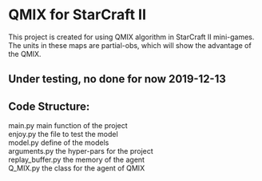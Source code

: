# QMIX for StarCraft II
This project is created for using QMIX algorithm in StarCraft II mini-games. The units in these maps are partial-obs, which will show the advantage of the QMIX.   

## Under testing, no done for now 2019-12-13

## Code Structure:
main.py main function of the project    
enjoy.py  the file to test the model    
model.py  define of the models     
arguments.py  the hyper-pars for the project    
replay_buffer.py  the memory of the agent    
Q_MIX.py   the class for the agent of QMIX    

